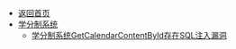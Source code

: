 - [返回首页](/)
- [学分制系统](学分制系统/)
  - [学分制系统GetCalendarContentById存在SQL注入漏洞](学分制系统/学分制系统GetCalendarContentById存在SQL注入漏洞.md)
